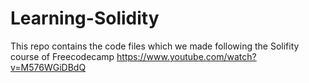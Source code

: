 # Learning-Solidity

This repo contains the code files which we made following the Solifity course of Freecodecamp https://www.youtube.com/watch?v=M576WGiDBdQ
